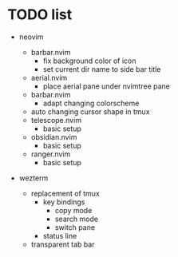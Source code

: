 # TODO list

- neovim

  - barbar.nvim
    - fix background color of icon
    - set current dir name to side bar title
  - aerial.nvim
    - place aerial pane under nvimtree pane
  - barbar.nvim
    - adapt changing colorscheme
  - auto changing cursor shape in tmux
  - telescope.nvim
    - basic setup
  - obsidian.nvim
    - basic setup
  - ranger.nvim
    - basic setup

- wezterm
  - replacement of tmux
    - key bindings
      - copy mode
      - search mode
      - switch pane
    - status line
  - transparent tab bar
